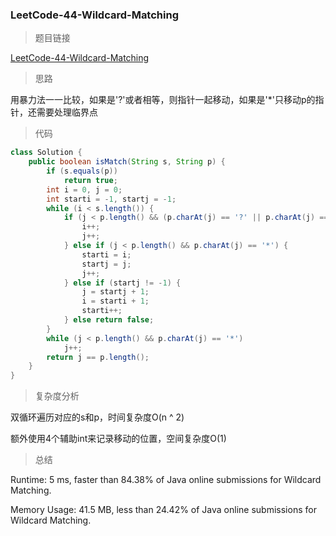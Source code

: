 ### LeetCode-44-Wildcard-Matching

> 题目链接

[LeetCode-44-Wildcard-Matching](https://leetcode.com/problems/wildcard-matching/)

> 思路

用暴力法一一比较，如果是'?'或者相等，则指针一起移动，如果是'*'只移动p的指针，还需要处理临界点

> 代码

```java
class Solution {
    public boolean isMatch(String s, String p) {
		if (s.equals(p))
			return true;
		int i = 0, j = 0;
		int starti = -1, startj = -1;
		while (i < s.length()) {
			if (j < p.length() && (p.charAt(j) == '?' || p.charAt(j) == s.charAt(i))) {
				i++;
				j++;
			} else if (j < p.length() && p.charAt(j) == '*') {
				starti = i;
				startj = j;
				j++;
			} else if (startj != -1) {
				j = startj + 1;
				i = starti + 1;
				starti++;
			} else return false;
		}
		while (j < p.length() && p.charAt(j) == '*')
			j++;
		return j == p.length();
	}
}
```

> 复杂度分析

双循环遍历对应的s和p，时间复杂度O(n ^ 2)

额外使用4个辅助int来记录移动的位置，空间复杂度O(1)

> 总结

Runtime: 5 ms, faster than 84.38% of Java online submissions for Wildcard Matching.

Memory Usage: 41.5 MB, less than 24.42% of Java online submissions for Wildcard Matching.
